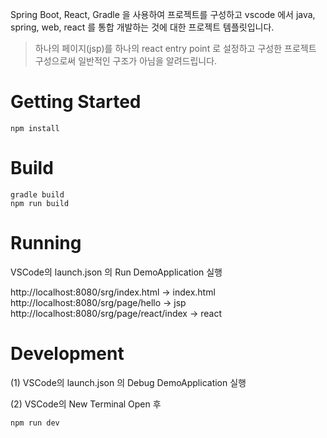 Spring Boot, React, Gradle 을 사용하여 프로젝트를 구성하고 vscode 에서 java, spring, web, react 를 통합 개발하는 것에 대한 프로젝트 템플릿입니다.

> 하나의 페이지(jsp)를 하나의 react entry point 로 설정하고 구성한 프로젝트 구성으로써 일반적인 구조가 아님을 알려드립니다.

# Getting Started

    npm install


# Build

    gradle build
    npm run build


# Running

VSCode의 launch.json 의 Run DemoApplication 실행

http://localhost:8080/srg/index.html -> index.html 
http://localhost:8080/srg/page/hello -> jsp
http://localhost:8080/srg/page/react/index -> react


# Development

(1) VSCode의 launch.json 의 Debug DemoApplication 실행

(2) VSCode의 New Terminal Open 후 

    npm run dev




